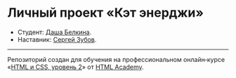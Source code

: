# Личный проект «Кэт энерджи»

* Студент: [Даша Белкина](https://up.htmlacademy.ru/adaptive/17/user/570339).
* Наставник: [Сергей Зубов](https://htmlacademy.ru/profile/serj).

---

Репозиторий создан для обучения на профессиональном онлайн‑курсе «[HTML и CSS, уровень 2](https://htmlacademy.ru/intensive/adaptive)» от [HTML Academy](https://htmlacademy.ru).
